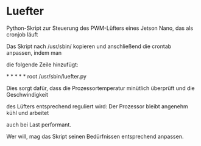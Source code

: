 # Luefter
Python-Skript zur Steuerung des PWM-Lüfters eines Jetson Nano, das als cronjob läuft


Das Skript nach /usr/sbin/ kopieren und anschließend die crontab anpassen, indem man

die folgende Zeile hinzufügt:


\*  \*    \* \* \*   root	/usr/sbin/luefter.py


Dies sorgt dafür, dass die Prozessortemperatur minütlich überprüft und die Geschwindigkeit

des Lüfters entsprechend reguliert wird: Der Prozessor bleibt angenehm kühl und arbeitet

auch bei Last performant.

Wer will, mag das Skript seinen Bedürfnissen entsprechend anpassen.
